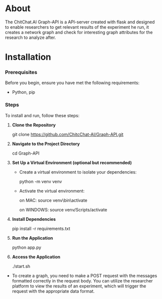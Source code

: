 # About

The ChitChat.AI Graph-API is a API-server created with flask and designed to enable researchers to get relevant results of the experiment he run, it creates a network graph and check for interesting graph attributes for the research to analyze after.

# Installation

### Prerequisites
Before you begin, ensure you have met the following requirements:
- Python, pip 


### Steps
To install and run, follow these steps:

1. **Clone the Repository**  

   git clone https://github.com/ChitcChat-AI/Graph-API.git

2. **Navigate to the Project Directory**

   cd Graph-API

3. **Set Up a Virtual Environment (optional but recommended)**
    
    - Create a virtual environment to isolate your dependencies:
      
        python -m venv venv
    - Activate the virtual environment:
      
        on MAC: source venv\bin\activate
      
        on WINDOWS: source venv/Scripts/activate


4. **Install Dependencies**

   pip install -r requirements.txt


5. **Run the Application**

   python app.py

6. **Access the Application**

   ./start.sh
   
- To create a graph, you need to make a POST request with the messages formatted correctly in the request body. You can utilize the researcher platform to view the results of an experiment, which will trigger the request with the appropriate data format.
